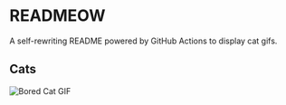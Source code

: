 # READMEOW

A self-rewriting README powered by GitHub Actions to display cat gifs.

## Cats

![Bored Cat GIF](https://media0.giphy.com/media/v1.Y2lkPTlhY2QwMmRhNjIwMTR5YmY3dzJ4cHlwY29iZ244NDMwNmFvYnV1MXh1NWNhdndreiZlcD12MV9naWZzX3NlYXJjaCZjdD1n/mlvseq9yvZhba/200.gif)

